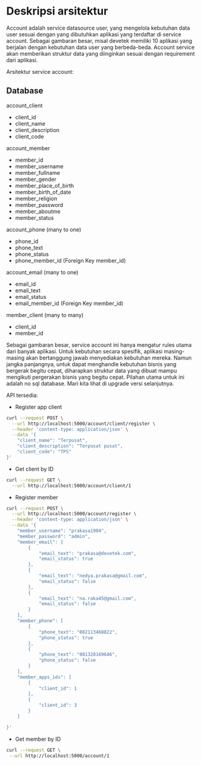 # Deskripsi arsitektur

Account adalah service datasource user, yang mengelola kebutuhan data user sesuai dengan yang dibutuhkan aplikasi yang terdaftar di service account. Sebagai gambaran besar, misal devetek memiliki 10 aplikasi yang berjalan dengan kebutuhan data user yang berbeda-beda. Account service akan memberikan struktur data yang diinginkan sesuai dengan requirement dari aplikasi.

Arsitektur service account:

## Database

account_client

- client_id
- client_name
- client_description
- client_code

account_member

- member_id
- member_username
- member_fullname
- member_gender
- member_place_of_birth
- member_birth_of_date
- member_religion
- member_password
- member_aboutme
- member_status

account_phone (many to one)

- phone_id
- phone_text
- phone_status
- phone_member_id (Foreign Key member_id)

account_email (many to one)

- email_id
- email_text
- email_status
- email_member_id (Foreign Key member_id)

member_client (many to many)

- client_id
- member_id

Sebagai gambaran besar, service account ini hanya mengatur rules utama dari banyak aplikasi. Untuk kebutuhan secara spesifik, aplikasi masing-masing akan bertanggung jawab menyediakan kebutuhan mereka. Namun jangka panjangnya, untuk dapat menghandle kebutuhan bisnis yang bergerak begitu cepat, diharapkan struktur data yang dibuat mampu mengikuti pergerakan bisnis yang begitu cepat. Pilahan utama untuk ini adalah no sql database. Mari kita lihat di upgrade versi selanjutnya.

API tersedia:

- Register app client

```sh
curl --request POST \
  --url http://localhost:5000/account/client/register \
  --header 'content-type: application/json' \
  --data '{
	"client_name": "Terpusat",
	"client_description": "Terpusat pusat",
	"client_code": "TPS"
}'
```

- Get client by ID

```sh
curl --request GET \
  --url http://localhost:5000/account/client/1
```

- Register member

```sh
curl --request POST \
  --url http://localhost:5000/account/register \
  --header 'content-type: application/json' \
  --data '{
	"member_username": "prakasa1904",
	"member_password": "admin",
	"member_email": [
		{
			"email_text": "prakasa@devetek.com",
			"email_status": true
		},
		{
			"email_text": "nedya.prakasa@gmail.com",
			"email_status": false
		},
		{
			"email_text": "na.raka45@gmail.com",
			"email_status": false
		}
	],
	"member_phone": [
		{
			"phone_text": "082113468822",
			"phone_status": true
		},
		{
			"phone_text": "081328169646",
			"phone_status": false
		}
	],
	"member_apps_ids": [
		{
			"client_id": 1
		},
		{
			"client_id": 3
		}
	]

}'
```

- Get member by ID

```sh
curl --request GET \
 --url http://localhost:5000/account/1

```
